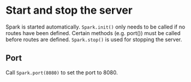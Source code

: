 # Start and stop the server
Spark is started automatically. `Spark.init()` only needs to be called if no routes have been defined.
Certain methods (e.g. port()) must be called before routes are defined. `Spark.stop()` is used for stopping the server.

## Port
Call `Spark.port(8080)` to set the port to 8080.

